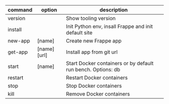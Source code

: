 | command | option       | description                                                  |
| ------- | ------------ | ------------------------------------------------------------ |
| version |              | Show tooling version                                         |
| install |              | Init Python env, insall Frappe and init default site         |
| new-app | [name]       | Create new Frappe app                                        |
| get-app | [name] [url] | Install app from git url                                     |
| start   | [name]       | Start Docker containers or by default run bench. Options: db |
| restart |              | Restart Docker containers                                    |
| stop    |              | Stop Docker containers                                       |
| kill    |              | Remove Docker containers                                     |
